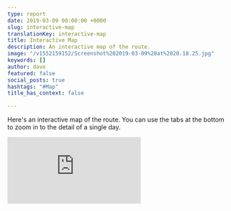 ```yaml
---
type: report
date: 2019-03-09 00:00:00 +0000
slug: interactive-map
translationKey: interactive-map
title: Interactive Map
description: An interactive map of the route.
image: "/v1552159152/Screenshot%202019-03-09%20at%2020.18.25.jpg"
keywords: []
author: dave
featured: false
social_posts: true
hashtags: "#Map"
title_has_context: false

---
```

Here's an interactive map of the route. You can use the tabs at the bottom to zoom in to the detail of a single day.

<iframe class="youtube" src="https://ridewithgps.com/embeds?type=event&defaultShowAll=true&overlay=terrain&eventId=76769&title=Great%20Himalaya%20Trail&metricUnits=true&sampleGraph=true&hideFullLink=1" style="border: none;" scrolling="no"></iframe>